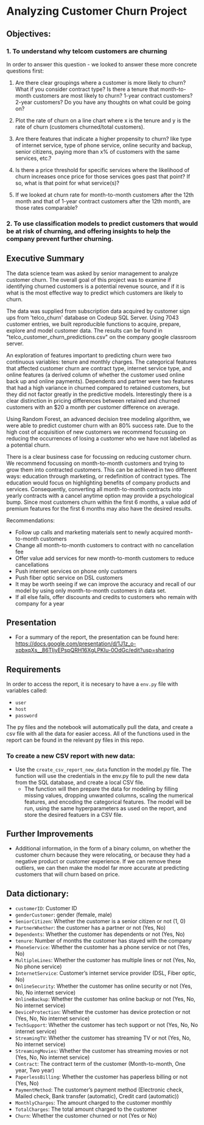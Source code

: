 # Analyzing Customer Churn Project

## Objectives:  

### 1. To understand why telcom customers are churning

In order to answer this question - we looked to answer these more concrete questions first: 

1. Are there clear groupings where a customer is more likely to churn? What if you consider contract type? Is there a tenure that month-to-month customers are most likely to churn? 1-year contract customers? 2-year customers? Do you have any thoughts on what could be going on? 

1. Plot the rate of churn on a line chart where x is the tenure and y is the rate of churn (customers churned/total customers).

1. Are there features that indicate a higher propensity to churn? like type of internet service, type of phone service, online security and backup, senior citizens, paying more than x% of customers with the same services, etc.?

1. Is there a price threshold for specific services where the likelihood of churn increases once price for those services goes past that point? If so, what is that point for what service(s)?

1. If we looked at churn rate for month-to-month customers after the 12th month and that of 1-year contract customers after the 12th month, are those rates comparable?

### 2. To use classification models to predict customers that would be at risk of churning, and offering insights to help the company prevent further churning.

## Executive Summary
The data science team was asked by senior management to analyze customer churn.   The overall goal of this project was to examine if identifying churned customers is a potential revenue source, and if it is what is the most effective way to predict which customers are likely to churn.  

The data was supplied from subscription data acquired by customer sign ups from 'telco_churn' database on Codeup SQL Server.  Using 7043 customer entries, we built reproducible functions to acquire, prepare, explore and model customer data.  The results can be found in "telco_customer_churn_predictions.csv" on the company google classroom server.

An exploration of features important to predicting churn were two continuous variables: tenure and monthly charges.   The categorical features that affected customer churn are contract type, internet service type, and online features (a derived column of whether the customer used online back up and online payments).   Dependents and partner were two features that had a high variance in churned compared to retained customers, but they did not factor greatly in the predictive models.  Interestingly there is a clear distinction in pricing differences between retained and churned customers with an $20 a month per customer difference on average.  

Using Random Forest, an advanced decision tree modeling algorithm, we were able to predict customer churn with an 80% success rate.  Due to the high cost of acquisition of new customers we recommend focussing on reducing the occurrences of losing a customer who we have not labelled as a potential churn.  

There is a clear business case for focussing on reducing customer churn.  We recommend focussing on month-to-month customers and trying to grow them into contracted customers.  This can be achieved in two different ways: education through marketing, or redefinition of contract types.  The education would focus on highlighting benefits of company products and services.  Consequently, converting all month-to-month contracts into yearly contracts with a cancel anytime option may provide a psychological bump.  Since most customers churn within the first 6 months, a value add of premium features for the first 6 months may also have the desired results.  

Recommendations:

- Follow up calls and marketing materials sent to newly acquired month-to-month customers
- Change all month-to-month customers to contract with no cancellation fee
- Offer value add services for new month-to-month customers to reduce cancellations
- Push internet services on phone only customers
- Push fiber optic service on DSL customers
- It may be worth seeing if we can improve the accuracy and recall of our model by using only month-to-month customers in data set. 
- If all else fails, offer discounts and credits to customers who remain with company for a year

## Presentation

* For a summary of the report, the presentation can be found here: https://docs.google.com/presentation/d/1J1z_o-xpbxqXs__86TIjyEPspQRH16XgLPKIu-0OdGc/edit?usp=sharing

## Requirements

In order to access the report, it is necesary to have a `env.py` file with  variables called:

* `user`
* `host`
* `password`

The py files and the notebook will automatically pull the data, and create a csv file with all the data for easier access. All of the functions used in the report can be found in the relevant py files in this repo. 

### To create a new CSV report with new data:

* Use the `create_csv_report_new_data` function in the model.py file. The function will use the credentials in the env.py file to pull the new data from the SQL database, and create a local CSV file. 
    * The function will then prepare the data for modeling by filling missing values, dropping unwanted columns, scaling the numerical features, and encoding the categorical features. The model will be run, using the same hyperparameters as used on the report, and store the desired featuers in a CSV file.

## Further Improvements
* Additional information, in the form of a binary column, on whether the customer churn because they were relocating, or because they had a negative product or customer experience. If we can remove these outliers, we can then make the model far more accurate at predicting customers that will churn based on price. 

## Data dictionary: 

* `customerID`: Customer ID
* `genderCustomer`: gender (female, male)
* `SeniorCitizen`: Whether the customer is a senior citizen or not (1, 0)
* `PartnerWhether`: the customer has a partner or not (Yes, No)
* `Dependents`: Whether the customer has dependents or not (Yes, No)
* `tenure`: Number of months the customer has stayed with the company
* `PhoneService`: Whether the customer has a phone service or not (Yes, No)
* `MultipleLines`: Whether the customer has multiple lines or not (Yes, No, No phone service)
* `InternetService`: Customer’s internet service provider (DSL, Fiber optic, No)
* `OnlineSecurity`: Whether the customer has online security or not (Yes, No, No internet service)
* `OnlineBackup`: Whether the customer has online backup or not (Yes, No, No internet service)
* `DeviceProtection`: Whether the customer has device protection or not (Yes, No, No internet service)
* `TechSupport`: Whether the customer has tech support or not (Yes, No, No internet service)
* `StreamingTV`: Whether the customer has streaming TV or not (Yes, No, No internet service)
* `StreamingMovies`: Whether the customer has streaming movies or not (Yes, No, No internet service)
* `Contract`: The contract term of the customer (Month-to-month, One year, Two year)
* `PaperlessBilling`: Whether the customer has paperless billing or not (Yes, No)
* `PaymentMethod`: The customer’s payment method (Electronic check, Mailed check, Bank transfer (automatic), Credit card (automatic))
* `MonthlyCharges`: The amount charged to the customer monthly
* `TotalCharges`: The total amount charged to the customer
* `Churn`: Whether the customer churned or not (Yes or No)


